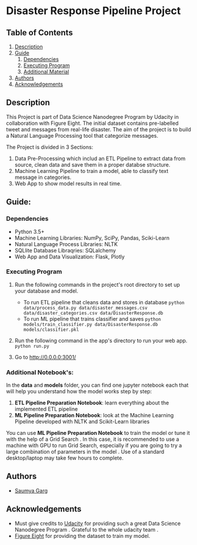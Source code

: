 # Disaster Response Pipeline Project

## Table of Contents
1. [Description](#description)
2. [Guide](#Guide)
	1. [Dependencies](#dependencies)
	2. [Executing Program](#Executing)
	3. [Additional Material](#material)
3. [Authors](#Authors)
4. [Acknowledgements](#Acknowledgements)

## Description

This Project is part of Data Science Nanodegree Program by Udacity in collaboration with Figure Eight.
The initial dataset contains pre-labelled tweet and messages from real-life disaster. 
The aim of the project is to build a Natural Language Processing tool that categorize messages.

The Project is divided in 3 Sections:

1. Data Pre-Processing which includ an ETL Pipeline to extract data from source, clean data and save them in a proper databse structure.
2. Machine Learning Pipeline to train a model, able to classify text message in categories.
3. Web App to show model results in real time.

## Guide:

### Dependencies
* Python 3.5+
* Machine Learning Libraries: NumPy, SciPy, Pandas, Sciki-Learn
* Natural Language Process Libraries: NLTK
* SQLlite Database Libraqries: SQLalchemy
* Web App and Data Visualization: Flask, Plotly

### Executing Program

1. Run the following commands in the project's root directory to set up your database and model.

    - To run ETL pipeline that cleans data and stores in database
        `python data/process_data.py data/disaster_messages.csv data/disaster_categories.csv data/DisasterResponse.db`
    - To run ML pipeline that trains classifier and saves
        `python models/train_classifier.py data/DisasterResponse.db models/classifier.pkl`

2. Run the following command in the app's directory to run your web app.
    `python run.py`
    
3. Go to http://0.0.0.0:3001/

### Additional Notebook's:

In the **data** and **models** folder, you can find one jupyter notebook each that will help you understand how the model works step by step:
1. **ETL Pipeline Preparation Notebook**: learn everything about the implemented ETL pipeline
2. **ML Pipeline Preparation Notebook**: look at the Machine Learning Pipeline developed with NLTK and Scikit-Learn libraries

You can use **ML Pipeline Preparation Notebook** to train the model or tune it with the help of a Grid Search .
In this case, it is recommended to use a machine with GPU to run Grid Search, especially if you are going to try a large combination of parameters in the model .
Use of a standard desktop/laptop may take few hours to complete. 

## Authors

* [Saumya Garg](https://github.com/SaumyaG1999)

## Acknowledgements

* Must give credits to [Udacity](https://www.udacity.com/) for providing such a great Data Science Nanodegree Program . Grateful to the   whole udacity team .
* [Figure Eight](https://www.figure-eight.com/) for providing the dataset to train my model.

